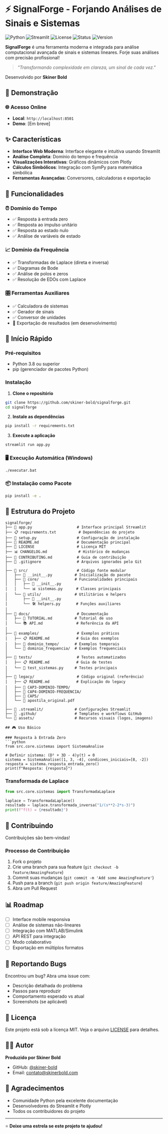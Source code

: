 # ⚡ SignalForge - Forjando Análises de Sinais e Sistemas

![Python](https://img.shields.io/badge/python-v3.8+-blue.svg)
![Streamlit](https://img.shields.io/badge/streamlit-v1.28+-red.svg)
![License](https://img.shields.io/badge/license-MIT-green.svg)
![Status](https://img.shields.io/badge/status-active-brightgreen.svg)
![Version](https://img.shields.io/badge/version-1.0.0-blue.svg)

**SignalForge** é uma ferramenta moderna e integrada para análise computacional avançada de sinais e sistemas lineares. Forje suas análises com precisão profissional!

> *"Transformando complexidade em clareza, um sinal de cada vez."*

Desenvolvido por **Skiner Bold**

## 🚀 Demonstração

### 🌐 Acesso Online
- **Local**: `http://localhost:8501`
- **Demo**: [Em breve]

## ✨ Características

- **Interface Web Moderna**: Interface elegante e intuitiva usando Streamlit
- **Análise Completa**: Domínio do tempo e frequência
- **Visualizações Interativas**: Gráficos dinâmicos com Plotly
- **Cálculos Simbólicos**: Integração com SymPy para matemática simbólica
- **Ferramentas Avançadas**: Conversores, calculadoras e exportação

## 🎯 Funcionalidades

### ⏰ Domínio do Tempo
- ✅ Resposta à entrada zero
- ✅ Resposta ao impulso unitário
- ✅ Resposta ao estado nulo
- ✅ Análise de variáveis de estado

### 📈 Domínio da Frequência
- ✅ Transformadas de Laplace (direta e inversa)
- ✅ Diagramas de Bode
- ✅ Análise de polos e zeros
- ✅ Resolução de EDOs com Laplace

### 🎛️ Ferramentas Auxiliares
- ✅ Calculadora de sistemas
- ✅ Gerador de sinais
- ✅ Conversor de unidades
- 🔄 Exportação de resultados (em desenvolvimento)

## 🚀 Início Rápido

### Pré-requisitos
- Python 3.8 ou superior
- pip (gerenciador de pacotes Python)

### Instalação

1. **Clone o repositório**
```bash
git clone https://github.com/skiner-bold/signalforge.git
cd signalforge
```

2. **Instale as dependências**
```bash
pip install -r requirements.txt
```

3. **Execute a aplicação**
```bash
streamlit run app.py
```

### 🖥️ Execução Automática (Windows)
```bash
./executar.bat
```

### 📦 Instalação como Pacote
```bash
pip install -e .
```

## 📁 Estrutura do Projeto

```
signalforge/
├── 📱 app.py                    # Interface principal Streamlit
├── 📋 requirements.txt          # Dependências do projeto
├── 🔧 setup.py                  # Configuração de instalação
├── 📝 README.md                 # Documentação principal
├── 📄 LICENSE                   # Licença MIT
├── 📊 CHANGELOG.md              # Histórico de mudanças
├── 🤝 CONTRIBUTING.md           # Guia de contribuição
├── 🚫 .gitignore                # Arquivos ignorados pelo Git
│
├── 📂 src/                      # Código fonte modular
│   ├── 🔧 __init__.py          # Inicialização do pacote
│   ├── 📂 core/                # Funcionalidades principais
│   │   ├── 🔧 __init__.py
│   │   └── 📊 sistemas.py      # Classes principais
│   └── 📂 utils/               # Utilitários e helpers
│       ├── 🔧 __init__.py
│       └── 🛠️ helpers.py       # Funções auxiliares
│
├── 📂 docs/                     # Documentação
│   ├── 📖 TUTORIAL.md          # Tutorial de uso
│   └── 📚 API.md               # Referência da API
│
├── 📂 examples/                 # Exemplos práticos
│   ├── 📋 README.md            # Guia dos exemplos
│   ├── 📂 dominio_tempo/       # Exemplos temporais
│   └── 📂 dominio_frequencia/  # Exemplos frequenciais
│
├── 📂 tests/                    # Testes automatizados
│   ├── 📋 README.md            # Guia de testes
│   └── 🧪 test_sistemas.py     # Testes principais
│
├── 📂 legacy/                   # Código original (referência)
│   ├── 📋 README.md            # Explicação do legacy
│   ├── 📂 CAP3-DOMINIO-TEMPO/
│   ├── 📂 CAP4-DOMINIO-FREQUENCIA/
│   ├── 📂 CAP5/
│   └── 📄 apostila_original.pdf
│
├── 📂 .streamlit/              # Configurações Streamlit
├── 📂 .github/                 # Templates e workflows GitHub
└── 📂 assets/                  # Recursos visuais (logos, imagens)

## 🎮 Uso Básico

### Resposta à Entrada Zero
```python
from src.core.sistemas import SistemaAnalise

# Definir sistema: (D² + 3D - 4)y(t) = 0
sistema = SistemaAnalise([1, 3, -4], condicoes_iniciais=[8, -2])
resposta = sistema.resposta_entrada_zero()
print(f"Resposta: {resposta}")
```

### Transformada de Laplace
```python
from src.core.sistemas import TransformadaLaplace

laplace = TransformadaLaplace()
resultado = laplace.transformada_inversa("1/(s**2-2*s-3)")
print(f"f(t) = {resultado}")
```

## 🤝 Contribuindo

Contribuições são bem-vindas! 

### Processo de Contribuição
1. Fork o projeto
2. Crie uma branch para sua feature (`git checkout -b feature/AmazingFeature`)
3. Commit suas mudanças (`git commit -m 'Add some AmazingFeature'`)
4. Push para a branch (`git push origin feature/AmazingFeature`)
5. Abra um Pull Request

## 📊 Roadmap

- [ ] Interface mobile responsiva
- [ ] Análise de sistemas não-lineares
- [ ] Integração com MATLAB/Simulink
- [ ] API REST para integração
- [ ] Modo colaborativo
- [ ] Exportação em múltiplos formatos

## 🐛 Reportando Bugs

Encontrou um bug? Abra uma issue com:
- Descrição detalhada do problema
- Passos para reproduzir
- Comportamento esperado vs atual
- Screenshots (se aplicável)

## 📝 Licença

Este projeto está sob a licença MIT. Veja o arquivo [LICENSE](LICENSE) para detalhes.

## 👨‍💻 Autor

**Produzido por Skiner Bold**
- GitHub: [@skiner-bold](https://github.com/skiner-bold)
- Email: [contato@skinerbold.com](mailto:contato@skinerbold.com)

## 🙏 Agradecimentos

- Comunidade Python pela excelente documentação
- Desenvolvedores do Streamlit e Plotly
- Todos os contribuidores do projeto

---

⭐ **Deixe uma estrela se este projeto te ajudou!**
